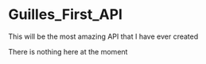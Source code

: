 # Guilles_First_API
This will be the most amazing API that I have ever created

There is nothing here at the moment
